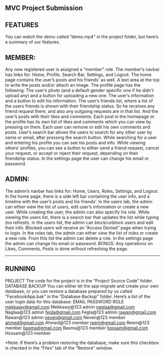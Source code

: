 
MVC Project Submission
----------------------

FEATURES
--------
You can watch the demo called “demo.mp4” in the project folder, but here’s a summary of our features.

MEMBER:
-------
Any new registered user is assigned a “member” role.
The member’s navbar has links for: Home, Profile, Search Bar, Settings, and Logout.
The home page contains the user’s posts and his friends’ as well.
A text area at the top to write the posts and/or attach an image.
The profile page has the following:
The user’s photo (and a default gender specific one if he didn’t upload any) and a button for uploading a new one.
The user’s information and a button to edit his information.
The user’s friends list, where a list of the users friends is shown with their friendship status. So he receives any friend request there, and also any outgoing requests are in that list.
And the user’s posts with their likes and comments.
Each post in the homepage or the profile has its own list of likes and comments which you can view by pressing on them.
Each user can remove or edit his own comments and posts.
User’s search bar allows the users to search for any other user by name or email, after pressing the search button.
While searching for a user and entering his profile you can see his posts and info.
While viewing others’ profiles, you can see a button to either send a friend request, cancel your request, or accept or reject their request, depending on their friendship status.
In the settings page the user can change his email or password.

ADMIN:
-------
The admin’s navbar has links for: Home, Users, Roles, Settings, and Logout.
In the home page, there is a side left bar containing the user info, and a timeline with the user’s posts and his friends’.
In the users tab, the admin can either view the list of users, edit user’s information or create a new user.
While creating the user, the admin can also specify his role.
While viewing the users list, there is a search bar that updates the list while typing (no refresh).
In the users list, the admin can block/unblock users and edit their info.
Blocked users will receive an “Access Denied” page when trying to login.
In the roles tab, the admin can either view the list of roles or create a new role.
From this list the admin can delete a role.
In the settings page the admin can change his email or password.
BONUS:
Any operations on Likes, Comments, Posts is done without refreshing the page.

------------------------------------------------------------------------------------

RUNNING
-------
PROJECT
The code for the project is in the “Project Source Code” folder.
DATABASE BACKUP
You can either let the app migrate and create your own database, or you can restore a database prepared by us called “FacebookApp.bak” in the “Database Backup” folder. Here’s a list of the user login data for this database:
EMAIL
PASSWORD
ROLE
mekkawy@gmail.com
Mekkawy@123
admin
naglaa@gmail.com
Naglaa@123
admin
fegla@gmail.com
Fegla@123
admin
rawan@gmail.com
Rawan@123
admin
neven@gmail.com
Neven@123
member
ahmed@gmail.com
Ahmed@123
member
reem@gmail.com
Reem@123
member
basma@gmail.com
Basma@123
member
hossam@gmail.com
Hossam@123
member

*Note:
If there’s a problem restoring the database, make sure this checkbox is checked in the “Files” tab of the “Restore” window.
